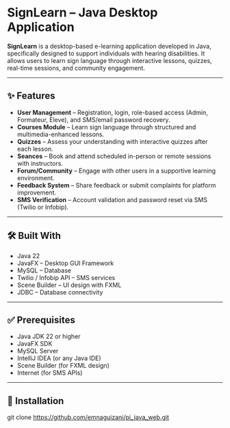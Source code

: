 # SignLearn – Java Desktop Application

**SignLearn** is a desktop-based e-learning application developed in Java, specifically designed to support individuals with hearing disabilities. It allows users to learn sign language through interactive lessons, quizzes, real-time sessions, and community engagement.

---

## ✨ Features

- **User Management** – Registration, login, role-based access (Admin, Formateur, Eleve), and SMS/email password recovery.
- **Courses Module** – Learn sign language through structured and multimedia-enhanced lessons.
- **Quizzes** – Assess your understanding with interactive quizzes after each lesson.
- **Seances** – Book and attend scheduled in-person or remote sessions with instructors.
- **Forum/Community** – Engage with other users in a supportive learning environment.
- **Feedback System** – Share feedback or submit complaints for platform improvement.
- **SMS Verification** – Account validation and password reset via SMS (Twilio or Infobip).

---

## 🛠️ Built With

- Java 22
- JavaFX – Desktop GUI Framework
- MySQL – Database
- Twilio / Infobip API – SMS services
- Scene Builder – UI design with FXML
- JDBC – Database connectivity

---

## ✅ Prerequisites

- Java JDK 22 or higher
- JavaFX SDK
- MySQL Server
- IntelliJ IDEA (or any Java IDE)
- Scene Builder (for FXML design)
- Internet (for SMS APIs)

---

## 🚀 Installation

git clone https://github.com/emnaguizani/pi_java_web.git

